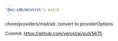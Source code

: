```yaml
---
'@ai-sdk/mistral': patch
---
```


chore(providers/mistral): convert to providerOptions

Commit: https://github.com/vercel/ai/pull/5675
